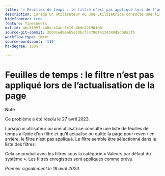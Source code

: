 ```yaml
---
title: '« Feuilles de temps : le filtre n’est pas appliqué lors de l’actualisation de la page »'
description: Lorsqu’un utilisateur ou une utilisatrice consulte une liste de feuilles de temps à l’aide d’un filtre et qu’il actualise ou quitte la page pour revenir en arrière, le filtre n’est pas appliqué. Le filtre semble être sélectionné dans la liste des filtres.
hidefromtoc: true
feature: Timesheets
exl-id: 4ec51957-448a-42ac-8c19-dbdc221901b8
source-git-commit: 3bb0ced6eeb5e53bcfc4706f4134d40d5d68a3f5
workflow-type: tm+mt
source-wordcount: '119'
ht-degree: 100%

---
```


# Feuilles de temps : le filtre n’est pas appliqué lors de l’actualisation de la page

>[!NOTE]
>
>Ce problème a été résolu le 27 avril 2023.

Lorsqu’un utilisateur ou une utilisatrice consulte une liste de feuilles de temps à l’aide d’un filtre et qu’il actualise ou quitte la page pour revenir en arrière, le filtre n’est pas appliqué. Le filtre semble être sélectionné dans la liste des filtres.

Cela se produit avec les filtres sous la catégorie « Valeurs par défaut du système ». Les filtres enregistrés sont appliqués comme prévu.

_Premier signalement le 18 avril 2023._
